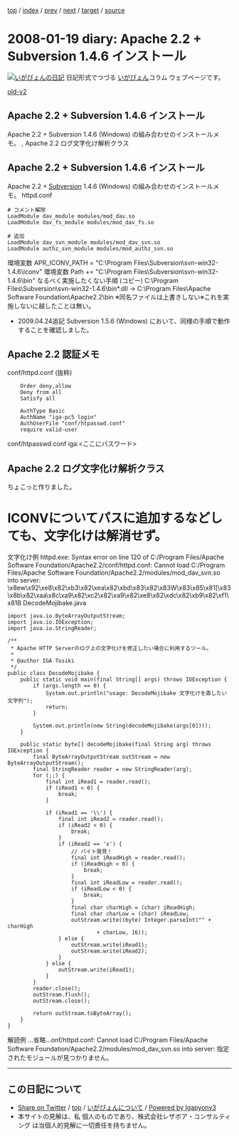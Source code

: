 [top](../index.html) 
 / [index](index.html) 
 / [prev](ig080118.html) 
 / [next](ig080122.html) 
 / [target](https://www.igapyon.jp/igapyon/diary/2008/ig080119.html) 
 / [source](https://github.com/igapyon/diary/blob/master/2008/ig080119.src.md) 

2008-01-19 diary: Apache 2.2 + Subversion 1.4.6 インストール
=====================================================================================================
[![いがぴょんの日記](https://www.igapyon.jp/igapyon/diary/images/iga200306s.jpg "いがぴょん")](https://www.igapyon.jp/igapyon/diary/memo/memoigapyon.html) 日記形式でつづる [いがぴょん](https://www.igapyon.jp/igapyon/diary/memo/memoigapyon.html)コラム ウェブページです。

[old-v2](ig080119-orig.html)

## Apache 2.2 + Subversion 1.4.6 インストール

Apache 2.2 + Subversion 1.4.6 (Windows) の組み合わせのインストールメモ。 , Apache 2.2 ログ文字化け解析クラス


## Apache 2.2 + Subversion 1.4.6 インストール

Apache 2.2 + [Subversion](http://subversion.tigris.org/) 1.4.6 (Windows) の組み合わせのインストールメモ。
httpd.conf

      
```
# コメント解除
LoadModule dav_module modules/mod_dav.so
LoadModule dav_fs_module modules/mod_dav_fs.so

# 追加
LoadModule dav_svn_module modules/mod_dav_svn.so
LoadModule authz_svn_module modules/mod_authz_svn.so
```

      
環境変数
APR_ICONV_PATH = "C:\Program Files\Subversion\svn-win32-1.4.6\iconv"
環境変数
Path += "C:\Program Files\Subversion\svn-win32-1.4.6\bin"
なるべく実施したくない手順 (コピー)
C:\Program Files\Subversion\svn-win32-1.4.6\bin\*.dll → C:\Program Files\Apache
      Software Foundation\Apache2.2\bin
※同名ファイルは上書きしない※これを実施しないに越したことは無い。
* 2009.04.24追記 Subversion 1.5.6 (Windows) において、同様の手順で動作することを確認しました。

## Apache 2.2 認証メモ
conf/httpd.conf (抜粋)

      
```
    Order deny,allow
    Deny from all
    Satisfy all

    AuthType Basic
    AuthName "iga-pc5 login"
    AuthUserFile "conf/htpasswd.conf"
    require valid-user
```

      
conf/htpasswd.conf
iga:<ここにパスワード>

## Apache 2.2 ログ文字化け解析クラス

ちょこっと作りました。
# ICONVについてパスに追加するなどしても、文字化けは解消せず。
文字化け例
httpd.exe: Syntax error on line 120 of C:/Program Files/Apache Software Foundation/Apache2.2/conf/httpd.conf: Cannot load C:/Program Files/Apache Software Foundation/Apache2.2/modules/mod_dav_svn.so into server: \x8ew\x92\xe8\x82\xb3\x82\xea\x82\xbd\x83\x82\x83W\x83\x85\x81[\x83\x8b\x82\xaa\x8c\xa9\x82\xc2\x82\xa9\x82\xe8\x82\xdc\x82\xb9\x82\xf1\x81B
DecodeMojibake.java

      
```
import java.io.ByteArrayOutputStream;
import java.io.IOException;
import java.io.StringReader;

/**
 * Apache HTTP Serverのログ上の文字化けを修正したい場合に利用するツール。
 * 
 * @author IGA Tosiki
 */
public class DecodeMojibake {
    public static void main(final String[] args) throws IOException {
        if (args.length == 0) {
            System.out.println("usage: DecodeMojibake 文字化けを直したい文字列");
            return;
        }

        System.out.println(new String(decodeMojibake(args[0])));
    }

    public static byte[] decodeMojibake(final String arg) throws IOException {
        final ByteArrayOutputStream outStream = new ByteArrayOutputStream();
        final StringReader reader = new StringReader(arg);
        for (;;) {
            final int iRead1 = reader.read();
            if (iRead1 < 0) {
                break;
            }

            if (iRead1 == '\\') {
                final int iRead2 = reader.read();
                if (iRead2 < 0) {
                    break;
                }
                if (iRead2 == 'x') {
                    // バイト発見！
                    final int iReadHigh = reader.read();
                    if (iReadHigh < 0) {
                        break;
                    }
                    final int iReadLow = reader.read();
                    if (iReadLow < 0) {
                        break;
                    }
                    final char charHigh = (char) iReadHigh;
                    final char charLow = (char) iReadLow;
                    outStream.write((byte) Integer.parseInt("" + charHigh
                            + charLow, 16));
                } else {
                    outStream.write(iRead1);
                    outStream.write(iRead2);
                }
            } else {
                outStream.write(iRead1);
            }
        }
        reader.close();
        outStream.flush();
        outStream.close();

        return outStream.toByteArray();
    }
}
```

      
解読例
…省略…onf/httpd.conf: Cannot load C:/Program Files/Apache Software Foundation/Apache2.2/modules/mod_dav_svn.so
      into server: 指定されたモジュールが見つかりません。


----------------------------------------------------------------------------------------------------

## この日記について

* [Share on Twitter](https://twitter.com/intent/tweet?hashtags=igapyon%2Cdiary%2C%E3%81%84%E3%81%8C%E3%81%B4%E3%82%87%E3%82%93&text=Apache+2.2+%2B+Subversion+1.4.6+%E3%82%A4%E3%83%B3%E3%82%B9%E3%83%88%E3%83%BC%E3%83%AB&url=https%3A%2F%2Fwww.igapyon.jp%2Figapyon%2Fdiary%2F2008%2Fig080119.html) / [top](../index.html) / [いがぴょんについて](https://www.igapyon.jp/igapyon/diary/memo/memoigapyon.html) / [Powered by Igapyonv3](https://github.com/igapyon/igapyonv3)
* 本サイトの見解は、私 個人のものであり、株式会社レザボア・コンサルティング は当個人的見解に一切責任を持ちません。 
